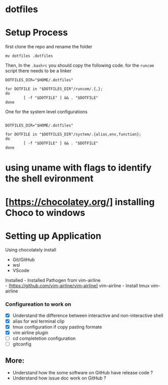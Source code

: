 # dotfiles

# Setup Process

first clone the repo and rename the folder

```
mv dotfiles .dotfiles
```

Then, In the `.bashrc` you should copy the following code. 
for the `runcom` script there needs to be a linker
```
DOTFILES_DIR="$HOME/.dotfiles"

for DOTFILE in "$DOTFILES_DIR"/runcom/.{,};
do
        [ -f "$DOTFILE" ] && . "$DOTFILE"
done

```

One for the system level configurations

```

DOTFILES_DIR="$HOME/.dotfiles"

for DOTFILE in "$DOTFILES_DIR"/system/.{alias,env,function};
do
        [ -f "$DOTFILE" ] && . "$DOTFILE"
done

```

# using uname with flags to identify the shell evironment

# [https://chocolatey.org/] installing Choco to windows


# Setting up Application 
Using chocolately install
 - Git/GitHub
 - wsl
 - VScode

Installed 
	- Installed Pathogen from vim-airline  
	- [https://github.com/vim-airline/vim-airline] vim-airline
	- Install tmux vim-airline


### Configureation to work on 
 - [X] Understand the difference between interactive and non-interactive shell
 - [X] alias for wsl terminal clip 
 - [X] tmux configuration if copy pasting formate
 - [X] vim airline plugin 
 - [ ] cd completetion configuration 
 - [ ] gitconfig  

## More:
 * Understand how the some software on GitHub have release code ?
 * Understand how issue doc work on GitHub ? 
 
